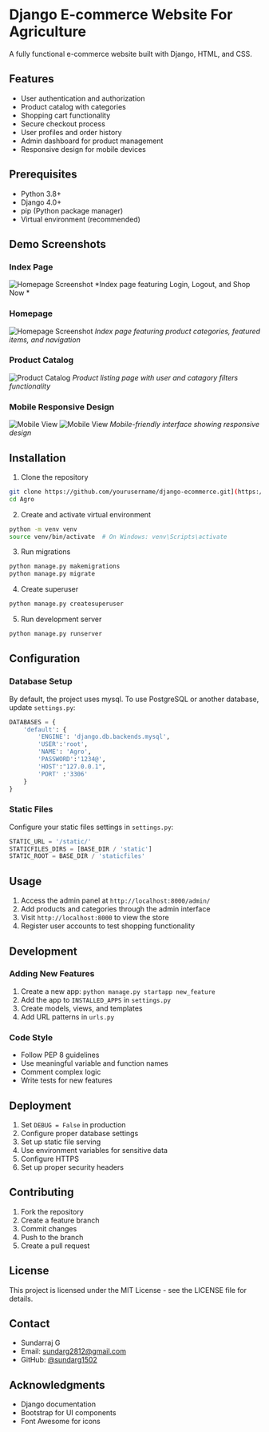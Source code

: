 # Django E-commerce Website For Agriculture

A fully functional e-commerce website built with Django, HTML, and CSS.

## Features

- User authentication and authorization
- Product catalog with categories
- Shopping cart functionality
- Secure checkout process
- User profiles and order history
- Admin dashboard for product management
- Responsive design for mobile devices

## Prerequisites

- Python 3.8+
- Django 4.0+
- pip (Python package manager)
- Virtual environment (recommended)

## Demo Screenshots

### Index Page
![Homepage Screenshot](/static/images/Screenshots/index.png)
*Index page featuring Login, Logout, and Shop Now *

### Homepage
![Homepage Screenshot](/static/images/Screenshots/home.png)
*Index page featuring product categories, featured items, and navigation*

### Product Catalog
![Product Catalog](/screenshots/product-catalog.png)
*Product listing page with user and catagory filters functionality*

<!-- ### Product Detail
![Product Detail](/screenshots/product-detail.png)
*Detailed product view with images, description, and add to cart option* -->

<!-- ### Shopping Cart
![Shopping Cart](/screenshots/shopping-cart.png)
*Shopping cart with product quantities and checkout options* -->

<!-- ### Checkout Process
![Checkout Process](/screenshots/checkout.png)
*Secure checkout page with shipping and payment details* -->

<!-- ### Admin Dashboard
![Admin Dashboard](/screenshots/admin-dashboard.png)
*Administrative interface for managing products, orders, and users* -->

### Mobile Responsive Design
![Mobile View](/static/images/Screenshots/responsivehome.png)
![Mobile View](/static/images/Screenshots/responsiveproducts.png)
*Mobile-friendly interface showing responsive design*


## Installation

1. Clone the repository
```bash
git clone https://github.com/yourusername/django-ecommerce.git](https://github.com/sundarg1502/Agro.git
cd Agro
```

2. Create and activate virtual environment
```bash
python -m venv venv
source venv/bin/activate  # On Windows: venv\Scripts\activate
```

3. Run migrations
```bash
python manage.py makemigrations
python manage.py migrate
```

4. Create superuser
```bash
python manage.py createsuperuser
```

5. Run development server
```bash
python manage.py runserver
```

## Configuration

### Database Setup
By default, the project uses mysql. To use PostgreSQL or another database, update `settings.py`:

```python
DATABASES = {
    'default': {
        'ENGINE': 'django.db.backends.mysql',
        'USER':'root',
        'NAME': 'Agro',
        'PASSWORD':'1234@',
        'HOST':"127.0.0.1",
        'PORT' :'3306'
    }
}
```

### Static Files
Configure your static files settings in `settings.py`:

```python
STATIC_URL = '/static/'
STATICFILES_DIRS = [BASE_DIR / 'static']
STATIC_ROOT = BASE_DIR / 'staticfiles'
```

## Usage

1. Access the admin panel at `http://localhost:8000/admin/`
2. Add products and categories through the admin interface
3. Visit `http://localhost:8000` to view the store
4. Register user accounts to test shopping functionality

## Development

### Adding New Features
1. Create a new app: `python manage.py startapp new_feature`
2. Add the app to `INSTALLED_APPS` in `settings.py`
3. Create models, views, and templates
4. Add URL patterns in `urls.py`

### Code Style
- Follow PEP 8 guidelines
- Use meaningful variable and function names
- Comment complex logic
- Write tests for new features

## Deployment

1. Set `DEBUG = False` in production
2. Configure proper database settings
3. Set up static file serving
4. Use environment variables for sensitive data
5. Configure HTTPS
6. Set up proper security headers

## Contributing

1. Fork the repository
2. Create a feature branch
3. Commit changes
4. Push to the branch
5. Create a pull request

## License

This project is licensed under the MIT License - see the LICENSE file for details.

## Contact

- Sundarraj G
- Email: sundarg2812@gmail.com
- GitHub: [@sundarg1502](https://github.com/sundarg1502)

## Acknowledgments

- Django documentation
- Bootstrap for UI components
- Font Awesome for icons


